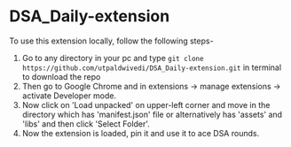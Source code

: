 # DSA_Daily-extension

To use this extension locally, follow the following steps-

1. Go to any directory in your pc and type `git clone https://github.com/utpaldwivedi/DSA_Daily-extension.git` in terminal to download the repo
2. Then go to Google Chrome and in extensions -> manage extensions -> activate Developer mode.
3. Now click on 'Load unpacked' on upper-left corner and move in the directory which has 'manifest.json' file or alternatively has 'assets' and 'libs' and then click 'Select Folder'.
4. Now the extension is loaded, pin it and use it to ace DSA rounds. 

